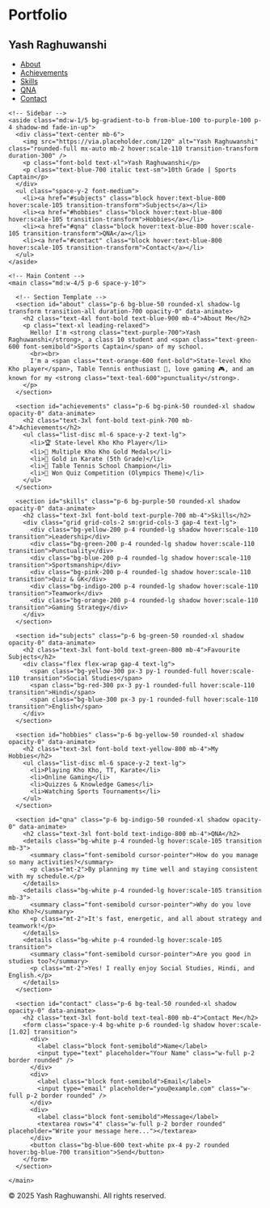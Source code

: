 # Portfolio<!DOCTYPE html>
<html lang="en">
<head>
  <meta charset="UTF-8" />
  <meta name="viewport" content="width=device-width, initial-scale=1.0"/>
  <title>Yash Raghuwanshi | Portfolio</title>
  <script src="https://cdn.tailwindcss.com"></script>
  <style>
    @keyframes fadeInUp {
      from { opacity: 0; transform: translateY(20px); }
      to { opacity: 1; transform: translateY(0); }
    }

    .fade-in-up {
      animation: fadeInUp 0.8s ease-out forwards;
    }
  </style>
</head>
<body class="bg-gray-100 text-gray-900">

  <!-- Navbar -->
  <nav class="bg-gradient-to-r from-blue-700 to-purple-700 text-white p-4 shadow-md sticky top-0 z-50">
    <div class="container mx-auto flex justify-between items-center">
      <h1 class="text-3xl font-extrabold tracking-wide animate-pulse">Yash Raghuwanshi</h1>
      <ul class="hidden md:flex gap-6 font-semibold">
        <li><a href="#about" class="hover:text-yellow-300 transition-transform hover:scale-110">About</a></li>
        <li><a href="#achievements" class="hover:text-yellow-300 transition-transform hover:scale-110">Achievements</a></li>
        <li><a href="#skills" class="hover:text-yellow-300 transition-transform hover:scale-110">Skills</a></li>
        <li><a href="#qna" class="hover:text-yellow-300 transition-transform hover:scale-110">QNA</a></li>
        <li><a href="#contact" class="hover:text-yellow-300 transition-transform hover:scale-110">Contact</a></li>
      </ul>
    </div>
  </nav>

  <div class="flex flex-col md:flex-row">

    <!-- Sidebar -->
    <aside class="md:w-1/5 bg-gradient-to-b from-blue-100 to-purple-100 p-4 shadow-md fade-in-up">
      <div class="text-center mb-6">
        <img src="https://via.placeholder.com/120" alt="Yash Raghuwanshi" class="rounded-full mx-auto mb-2 hover:scale-110 transition-transform duration-300" />
        <p class="font-bold text-xl">Yash Raghuwanshi</p>
        <p class="text-blue-700 italic text-sm">10th Grade | Sports Captain</p>
      </div>
      <ul class="space-y-2 font-medium">
        <li><a href="#subjects" class="block hover:text-blue-800 hover:scale-105 transition-transform">Subjects</a></li>
        <li><a href="#hobbies" class="block hover:text-blue-800 hover:scale-105 transition-transform">Hobbies</a></li>
        <li><a href="#qna" class="block hover:text-blue-800 hover:scale-105 transition-transform">QNA</a></li>
        <li><a href="#contact" class="block hover:text-blue-800 hover:scale-105 transition-transform">Contact</a></li>
      </ul>
    </aside>

    <!-- Main Content -->
    <main class="md:w-4/5 p-6 space-y-10">

      <!-- Section Template -->
      <section id="about" class="p-6 bg-blue-50 rounded-xl shadow-lg transform transition-all duration-700 opacity-0" data-animate>
        <h2 class="text-4xl font-bold text-blue-900 mb-4">About Me</h2>
        <p class="text-xl leading-relaxed">
          Hello! I'm <strong class="text-purple-700">Yash Raghuwanshi</strong>, a class 10 student and <span class="text-green-600 font-semibold">Sports Captain</span> of my school.
          <br><br>
          I'm a <span class="text-orange-600 font-bold">State-level Kho Kho player</span>, Table Tennis enthusiast 🏓, love gaming 🎮, and am known for my <strong class="text-teal-600">punctuality</strong>.
        </p>
      </section>

      <section id="achievements" class="p-6 bg-pink-50 rounded-xl shadow opacity-0" data-animate>
        <h2 class="text-3xl font-bold text-pink-700 mb-4">Achievements</h2>
        <ul class="list-disc ml-6 space-y-2 text-lg">
          <li>🏆 State-level Kho Kho Player</li>
          <li>🥇 Multiple Kho Kho Gold Medals</li>
          <li>🥋 Gold in Karate (5th Grade)</li>
          <li>🏓 Table Tennis School Champion</li>
          <li>🏅 Won Quiz Competition (Olympics Theme)</li>
        </ul>
      </section>

      <section id="skills" class="p-6 bg-purple-50 rounded-xl shadow opacity-0" data-animate>
        <h2 class="text-3xl font-bold text-purple-700 mb-4">Skills</h2>
        <div class="grid grid-cols-2 sm:grid-cols-3 gap-4 text-lg">
          <div class="bg-yellow-200 p-4 rounded-lg shadow hover:scale-110 transition">Leadership</div>
          <div class="bg-green-200 p-4 rounded-lg shadow hover:scale-110 transition">Punctuality</div>
          <div class="bg-blue-200 p-4 rounded-lg shadow hover:scale-110 transition">Sportsmanship</div>
          <div class="bg-pink-200 p-4 rounded-lg shadow hover:scale-110 transition">Quiz & GK</div>
          <div class="bg-indigo-200 p-4 rounded-lg shadow hover:scale-110 transition">Teamwork</div>
          <div class="bg-orange-200 p-4 rounded-lg shadow hover:scale-110 transition">Gaming Strategy</div>
        </div>
      </section>

      <section id="subjects" class="p-6 bg-green-50 rounded-xl shadow opacity-0" data-animate>
        <h2 class="text-3xl font-bold text-green-800 mb-4">Favourite Subjects</h2>
        <div class="flex flex-wrap gap-4 text-lg">
          <span class="bg-yellow-300 px-3 py-1 rounded-full hover:scale-110 transition">Social Studies</span>
          <span class="bg-red-300 px-3 py-1 rounded-full hover:scale-110 transition">Hindi</span>
          <span class="bg-blue-300 px-3 py-1 rounded-full hover:scale-110 transition">English</span>
        </div>
      </section>

      <section id="hobbies" class="p-6 bg-yellow-50 rounded-xl shadow opacity-0" data-animate>
        <h2 class="text-3xl font-bold text-yellow-800 mb-4">My Hobbies</h2>
        <ul class="list-disc ml-6 space-y-2 text-lg">
          <li>Playing Kho Kho, TT, Karate</li>
          <li>Online Gaming</li>
          <li>Quizzes & Knowledge Games</li>
          <li>Watching Sports Tournaments</li>
        </ul>
      </section>

      <section id="qna" class="p-6 bg-indigo-50 rounded-xl shadow opacity-0" data-animate>
        <h2 class="text-3xl font-bold text-indigo-800 mb-4">QNA</h2>
        <details class="bg-white p-4 rounded-lg hover:scale-105 transition mb-3">
          <summary class="font-semibold cursor-pointer">How do you manage so many activities?</summary>
          <p class="mt-2">By planning my time well and staying consistent with my schedule.</p>
        </details>
        <details class="bg-white p-4 rounded-lg hover:scale-105 transition mb-3">
          <summary class="font-semibold cursor-pointer">Why do you love Kho Kho?</summary>
          <p class="mt-2">It's fast, energetic, and all about strategy and teamwork!</p>
        </details>
        <details class="bg-white p-4 rounded-lg hover:scale-105 transition">
          <summary class="font-semibold cursor-pointer">Are you good in studies too?</summary>
          <p class="mt-2">Yes! I really enjoy Social Studies, Hindi, and English.</p>
        </details>
      </section>

      <section id="contact" class="p-6 bg-teal-50 rounded-xl shadow opacity-0" data-animate>
        <h2 class="text-3xl font-bold text-teal-800 mb-4">Contact Me</h2>
        <form class="space-y-4 bg-white p-6 rounded-lg shadow hover:scale-[1.02] transition">
          <div>
            <label class="block font-semibold">Name</label>
            <input type="text" placeholder="Your Name" class="w-full p-2 border rounded" />
          </div>
          <div>
            <label class="block font-semibold">Email</label>
            <input type="email" placeholder="you@example.com" class="w-full p-2 border rounded" />
          </div>
          <div>
            <label class="block font-semibold">Message</label>
            <textarea rows="4" class="w-full p-2 border rounded" placeholder="Write your message here..."></textarea>
          </div>
          <button class="bg-blue-600 text-white px-4 py-2 rounded hover:bg-blue-700 transition">Send</button>
        </form>
      </section>

    </main>
  </div>

  <!-- Footer -->
  <footer class="bg-gradient-to-r from-gray-700 to-gray-900 text-white text-center p-4 mt-8">
    <p>&copy; 2025 Yash Raghuwanshi. All rights reserved.</p>
  </footer>

  <!-- Scroll Animation Script -->
  <script>
    const observer = new IntersectionObserver((entries) => {
      entries.forEach(entry => {
        if (entry.isIntersecting) {
          entry.target.classList.add('fade-in-up');
          entry.target.classList.remove('opacity-0');
          observer.unobserve(entry.target);
        }
      });
    });

    document.querySelectorAll('[data-animate]').forEach(section => {
      observer.observe(section);
    });
  </script>

</body>
</html>
